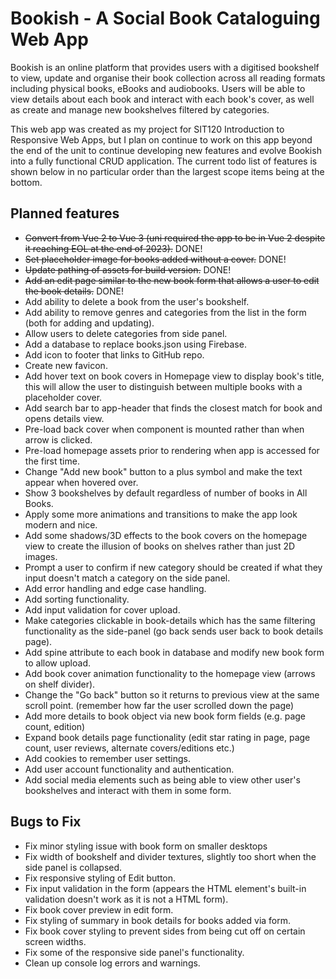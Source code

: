 # Bookish - A Social Book Cataloguing Web App

Bookish is an online platform that provides users with a digitised bookshelf to view, update and organise their book collection across all reading formats including physical books, eBooks and audiobooks. Users will be able to view details about each book and interact with each book's cover, as well as create and manage new bookshelves filtered by categories.  

This web app was created as my project for SIT120 Introduction to Responsive Web Apps, but I plan on continue to work on this app beyond the end of the unit to continue developing new features and evolve Bookish into a fully functional CRUD application. The current todo list of features is shown below in no particular order than the largest scope items being at the bottom.

## Planned features

* ~~Convert from Vue 2 to Vue 3 (uni required the app to be in Vue 2 despite it reaching EOL at the end of 2023).~~ DONE!
* ~~Set placeholder image for books added without a cover.~~ DONE!
* ~~Update pathing of assets for build version.~~ DONE!
* ~~Add an edit page similar to the new book form that allows a user to edit the book details.~~ DONE!
* Add ability to delete a book from the user's bookshelf.
* Add ability to remove genres and categories from the list in the form (both for adding and updating).
* Allow users to delete categories from side panel.
* Add a database to replace books.json using Firebase.
* Add icon to footer that links to GitHub repo.
* Create new favicon.
* Add hover text on book covers in Homepage view to display book's title, this will allow the user to distinguish between multiple books with a placeholder cover.
* Add search bar to app-header that finds the closest match for book and opens details view.
* Pre-load back cover when component is mounted rather than when arrow is clicked.
* Pre-load homepage assets prior to rendering when app is accessed for the first time.
* Change "Add new book" button to a plus symbol and make the text appear when hovered over.
* Show 3 bookshelves by default regardless of number of books in All Books.
* Apply some more animations and transitions to make the app look modern and nice.
* Add some shadows/3D effects to the book covers on the homepage view to create the illusion of books on shelves rather than just 2D images.
* Prompt a user to confirm if new category should be created if what they input doesn't match a category on the side panel.
* Add error handling and edge case handling.
* Add sorting functionality.
* Add input validation for cover upload.
* Make categories clickable in book-details which has the same filtering functionality as the side-panel (go back sends user back to book details page).
* Add spine attribute to each book in database and modify new book form to allow upload.
* Add book cover animation functionality to the homepage view (arrows on shelf divider).
* Change the "Go back" button so it returns to previous view at the same scroll point. (remember how far the user scrolled down the page)
* Add more details to book object via new book form fields (e.g. page count, edition)
* Expand book details page functionality (edit star rating in page, page count, user reviews, alternate covers/editions etc.)
* Add cookies to remember user settings.
* Add user account functionality and authentication.
* Add social media elements such as being able to view other user's bookshelves and interact with them in some form.

## Bugs to Fix

* Fix minor styling issue with book form on smaller desktops
* Fix width of bookshelf and divider textures, slightly too short when the side panel is collapsed.
* Fix responsive styling of Edit button.
* Fix input validation in the form (appears the HTML element's built-in validation doesn't work as it is not a HTML form).
* Fix book cover preview in edit form.
* Fix styling of summary in book details for books added via form.
* Fix book cover styling to prevent sides from being cut off on certain screen widths.
* Fix some of the responsive side panel's functionality.
* Clean up console log errors and warnings.
